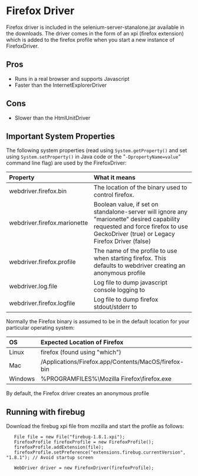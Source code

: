 # Firefox Driver

Firefox driver is included in the selenium-server-stanalone.jar available in the downloads. The driver comes in the form of an xpi (firefox extension) which is added to the firefox profile when you start a new instance of FirefoxDriver.

## Pros

  * Runs in a real browser and supports Javascript
  * Faster than the InternetExplorerDriver

## Cons

  * Slower than the HtmlUnitDriver


## Important System Properties

The following system properties (read using `System.getProperty()` and set using `System.setProperty()` in Java code or the "`-DpropertyName=value`" command line flag) are used by the FirefoxDriver:

| **Property** | **What it means** |
|:-------------|:------------------|
| webdriver.firefox.bin | The location of the binary used to control firefox. |
| webdriver.firefox.marionette | Boolean value, if set on standalone-server will ignore any "marionette" desired capability requested and force firefox to use GeckoDriver (true) or Legacy Firefox Driver (false) |
| webdriver.firefox.profile | The name of the profile to use when starting firefox. This defaults to webdriver creating an anonymous profile |
| webdriver.log.file | Log file to dump javascript console logging to |
| webdriver.firefox.logfile | Log file to dump firefox stdout/stderr to |

Normally the Firefox binary is assumed to be in the default location for your particular operating system:

| **OS** | **Expected Location of Firefox** |
|:-------|:---------------------------------|
| Linux  | firefox (found using "which")    |
| Mac    | /Applications/Firefox.app/Contents/MacOS/firefox-bin |
| Windows | %PROGRAMFILES%\Mozilla Firefox\firefox.exe |

By default, the Firefox driver creates an anonymous profile

## Running with firebug

Download the firebug xpi file from mozilla and start the profile as follows:
```
   File file = new File("firebug-1.8.1.xpi");
   FirefoxProfile firefoxProfile = new FirefoxProfile();
   firefoxProfile.addExtension(file);
   firefoxProfile.setPreference("extensions.firebug.currentVersion", "1.8.1"); // Avoid startup screen

   WebDriver driver = new FirefoxDriver(firefoxProfile);
```
